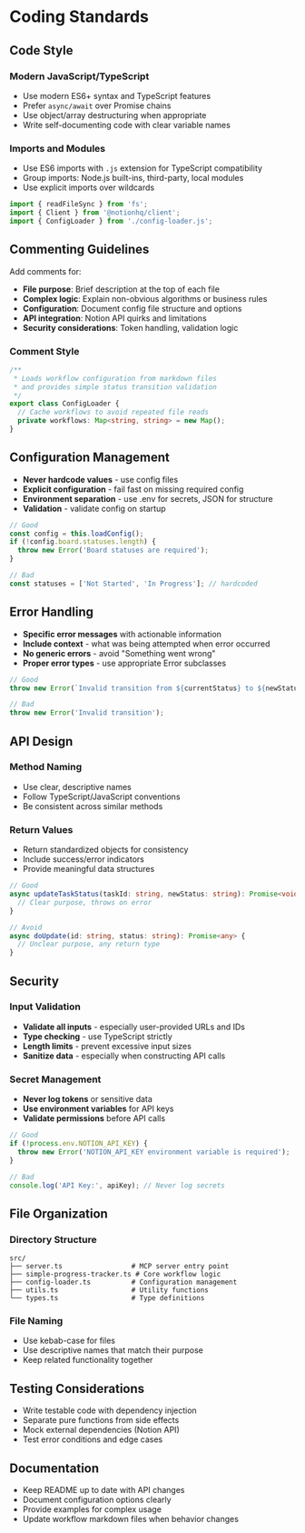 # Coding Standards

## Code Style

### Modern JavaScript/TypeScript
- Use modern ES6+ syntax and TypeScript features
- Prefer `async/await` over Promise chains
- Use object/array destructuring when appropriate
- Write self-documenting code with clear variable names

### Imports and Modules
- Use ES6 imports with `.js` extension for TypeScript compatibility
- Group imports: Node.js built-ins, third-party, local modules
- Use explicit imports over wildcards

```typescript
import { readFileSync } from 'fs';
import { Client } from '@notionhq/client';
import { ConfigLoader } from './config-loader.js';
```

## Commenting Guidelines

Add comments for:
- **File purpose**: Brief description at the top of each file
- **Complex logic**: Explain non-obvious algorithms or business rules
- **Configuration**: Document config file structure and options
- **API integration**: Notion API quirks and limitations
- **Security considerations**: Token handling, validation logic

### Comment Style
```typescript
/**
 * Loads workflow configuration from markdown files
 * and provides simple status transition validation
 */
export class ConfigLoader {
  // Cache workflows to avoid repeated file reads
  private workflows: Map<string, string> = new Map();
}
```

## Configuration Management

- **Never hardcode values** - use config files
- **Explicit configuration** - fail fast on missing required config
- **Environment separation** - use .env for secrets, JSON for structure
- **Validation** - validate config on startup

```typescript
// Good
const config = this.loadConfig();
if (!config.board.statuses.length) {
  throw new Error('Board statuses are required');
}

// Bad
const statuses = ['Not Started', 'In Progress']; // hardcoded
```

## Error Handling

- **Specific error messages** with actionable information
- **Include context** - what was being attempted when error occurred
- **No generic errors** - avoid "Something went wrong"
- **Proper error types** - use appropriate Error subclasses

```typescript
// Good
throw new Error(`Invalid transition from ${currentStatus} to ${newStatus}. Allowed: ${allowedTransitions.join(', ')}`);

// Bad
throw new Error('Invalid transition');
```

## API Design

### Method Naming
- Use clear, descriptive names
- Follow TypeScript/JavaScript conventions
- Be consistent across similar methods

### Return Values
- Return standardized objects for consistency
- Include success/error indicators
- Provide meaningful data structures

```typescript
// Good
async updateTaskStatus(taskId: string, newStatus: string): Promise<void> {
  // Clear purpose, throws on error
}

// Avoid
async doUpdate(id: string, status: string): Promise<any> {
  // Unclear purpose, any return type
}
```

## Security

### Input Validation
- **Validate all inputs** - especially user-provided URLs and IDs
- **Type checking** - use TypeScript strictly
- **Length limits** - prevent excessive input sizes
- **Sanitize data** - especially when constructing API calls

### Secret Management
- **Never log tokens** or sensitive data
- **Use environment variables** for API keys
- **Validate permissions** before API calls

```typescript
// Good
if (!process.env.NOTION_API_KEY) {
  throw new Error('NOTION_API_KEY environment variable is required');
}

// Bad
console.log('API Key:', apiKey); // Never log secrets
```

## File Organization

### Directory Structure
```
src/
├── server.ts                 # MCP server entry point
├── simple-progress-tracker.ts # Core workflow logic
├── config-loader.ts          # Configuration management
├── utils.ts                  # Utility functions
└── types.ts                  # Type definitions
```

### File Naming
- Use kebab-case for files
- Use descriptive names that match their purpose
- Keep related functionality together

## Testing Considerations

- Write testable code with dependency injection
- Separate pure functions from side effects
- Mock external dependencies (Notion API)
- Test error conditions and edge cases

## Documentation

- Keep README up to date with API changes
- Document configuration options clearly
- Provide examples for complex usage
- Update workflow markdown files when behavior changes